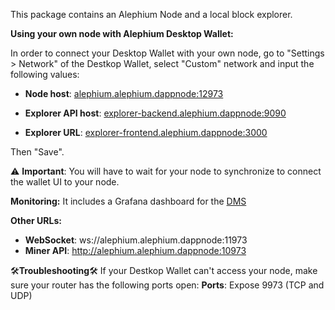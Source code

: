 This package contains an Alephium Node and a local block explorer.

**Using your own node with Alephium Desktop Wallet:**

In order to connect your Desktop Wallet with your own node, go to "Settings > Network" of the Destkop Wallet, select "Custom" network and input the following values:

 - **Node host**: [alephium.alephium.dappnode:12973](http://alephium.alephium.dappnode:12973)

 - **Explorer API host**: [explorer-backend.alephium.dappnode:9090](http://explorer-backend.alephium.dappnode:9090)

 - **Explorer URL**: [explorer-frontend.alephium.dappnode:3000](http://explorer-frontend.alephium.dappnode:3000)

Then "Save".

⚠️ **Important**: You will have to wait for your node to synchronize to connect the wallet UI to your node.

**Monitoring:**
It includes a Grafana dashboard for the [DMS](http://my.dappnode/#/installer/dms.dnp.dappnode.eth)

**Other URLs:**
 - **WebSocket**: ws://alephium.alephium.dappnode:11973
 - **Miner API**: http://alephium.alephium.dappnode:10973

🛠️**Troubleshooting**🛠️
If your Destkop Wallet can't access your node, make sure your router has the following ports open:
**Ports**: Expose 9973 (TCP and UDP)
